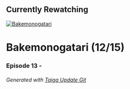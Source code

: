 ﻿
## Currently Rewatching

[![Bakemonogatari](https://s4.anilist.co/file/anilistcdn/media/anime/cover/medium/bx5081-YpAE43HLQKqz.png)](https://anilist.co/anime/5081)

# Bakemonogatari (12/15)

### Episode 13 - 

###### *Generated with [Taiga Update Git](https://github.com/nike4613/taiga-update-git)*